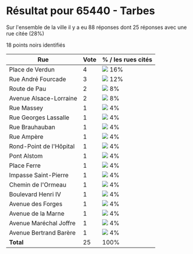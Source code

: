 # Résultat pour 65440 - Tarbes

Sur l'ensemble de la ville il y a eu 88 réponses dont 25 réponses avec une rue citée (28%)

18 points noirs identifiés

| Rue | Vote | % / les rues cités|
|-----|------|-------------------|
| Place de Verdun | 4 | <img src="../../img/bar_16.gif" />&nbsp;16%|
| Rue André Fourcade | 3 | <img src="../../img/bar_12.gif" />&nbsp;12%|
| Route de Pau | 2 | <img src="../../img/bar_8.gif" />&nbsp;8%|
| Avenue Alsace-Lorraine | 2 | <img src="../../img/bar_8.gif" />&nbsp;8%|
| Rue Massey | 1 | <img src="../../img/bar_4.gif" />&nbsp;4%|
| Rue Georges Lassalle | 1 | <img src="../../img/bar_4.gif" />&nbsp;4%|
| Rue Brauhauban | 1 | <img src="../../img/bar_4.gif" />&nbsp;4%|
| Rue Ampère | 1 | <img src="../../img/bar_4.gif" />&nbsp;4%|
| Rond-Point de l'Hôpital | 1 | <img src="../../img/bar_4.gif" />&nbsp;4%|
| Pont Alstom | 1 | <img src="../../img/bar_4.gif" />&nbsp;4%|
| Place Ferre | 1 | <img src="../../img/bar_4.gif" />&nbsp;4%|
| Impasse Saint-Pierre | 1 | <img src="../../img/bar_4.gif" />&nbsp;4%|
| Chemin de l'Ormeau | 1 | <img src="../../img/bar_4.gif" />&nbsp;4%|
| Boulevard Henri IV | 1 | <img src="../../img/bar_4.gif" />&nbsp;4%|
| Avenue des Forges | 1 | <img src="../../img/bar_4.gif" />&nbsp;4%|
| Avenue de la Marne | 1 | <img src="../../img/bar_4.gif" />&nbsp;4%|
| Avenue Maréchal Joffre | 1 | <img src="../../img/bar_4.gif" />&nbsp;4%|
| Avenue Bertrand Barère | 1 | <img src="../../img/bar_4.gif" />&nbsp;4%|
| **Total** | 25 | 100%|
